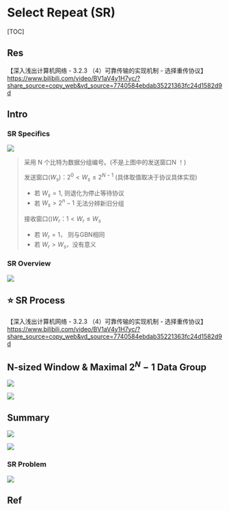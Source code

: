# Select Repeat (SR)

[TOC]



## Res
【深入浅出计算机网络 - 3.2.3 （4）可靠传输的实现机制 - 选择重传协议】 https://www.bilibili.com/video/BV1aV4y1H7yc/?share_source=copy_web&vd_source=7740584ebdab35221363fc24d1582d9d



## Intro
### SR Specifics
![](../../../../../../Assets/Pics/Screenshot%202023-04-19%20at%209.41.13%20AM.png)

> 采用 N 个比特为数据分组编号。(不是上图中的发送窗口N ！)
> 
> 发送窗口($W_s$)：$2^0 \lt W_s \le 2^{N-1}$ (具体取值取决于协议具体实现)
> - 若 $W_s = 1$, 则退化为停止等待协议
> - 若 $W_s > 2^n - 1$ 无法分辨新旧分组
> 
> 接收窗口()$W_r$：$1 < W_r ≤ W_s$
> - 若 $W_r = 1$， 则与GBN相同
> - 若 $W_r > W_s$，没有意义


### SR Overview
![](../../../../../../Assets/Pics/Screenshot%202023-06-16%20at%209.26.21%20PM.png)



## ⭐️ SR Process
【深入浅出计算机网络 - 3.2.3 （4）可靠传输的实现机制 - 选择重传协议】 https://www.bilibili.com/video/BV1aV4y1H7yc/?share_source=copy_web&vd_source=7740584ebdab35221363fc24d1582d9d



## N-sized Window & Maximal $2^N-1$ Data Group
![](../../../../../../Assets/Pics/Screenshot%202023-04-15%20at%2010.48.29%20AM.png)

![](../../../../../../Assets/Pics/Screenshot%202023-04-15%20at%2010.49.49%20AM.png)



## Summary
![](../../../../../../Assets/Pics/Screenshot%202023-04-15%20at%2010.45.04%20AM.png)

![](../../../../../../Assets/Pics/Screenshot%202023-04-19%20at%2012.31.45%20PM.png)


### SR Problem
![](../../../../../../Assets/Pics/Screenshot%202023-04-19%20at%2012.30.11%20PM.png)




## Ref

